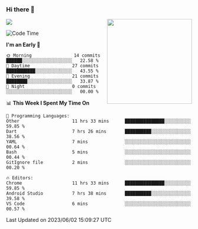 ### Hi there 👋

![](https://metrics.lecoq.io/itaowu?template=classic&config.timezone=Asia%2FShanghai)
<img align='right' src="https://media.giphy.com/media/M9gbBd9nbDrOTu1Mqx/giphy.gif" width="230">

<!--START_SECTION:waka-->
![Code Time](http://img.shields.io/badge/Code%20Time-27%20hrs%2058%20mins-blue)

**I'm an Early 🐤** 

```text
🌞 Morning                14 commits          ██████░░░░░░░░░░░░░░░░░░░   22.58 % 
🌆 Daytime                27 commits          ███████████░░░░░░░░░░░░░░   43.55 % 
🌃 Evening                21 commits          ████████░░░░░░░░░░░░░░░░░   33.87 % 
🌙 Night                  0 commits           ░░░░░░░░░░░░░░░░░░░░░░░░░   00.00 % 
```


📊 **This Week I Spent My Time On** 

```text
💬 Programming Languages: 
Other                    11 hrs 33 mins      ███████████████░░░░░░░░░░   59.85 % 
Dart                     7 hrs 26 mins       ██████████░░░░░░░░░░░░░░░   38.56 % 
YAML                     7 mins              ░░░░░░░░░░░░░░░░░░░░░░░░░   00.64 % 
Bash                     5 mins              ░░░░░░░░░░░░░░░░░░░░░░░░░   00.44 % 
GitIgnore file           2 mins              ░░░░░░░░░░░░░░░░░░░░░░░░░   00.20 % 

🔥 Editors: 
Chrome                   11 hrs 33 mins      ███████████████░░░░░░░░░░   59.85 % 
Android Studio           7 hrs 38 mins       ██████████░░░░░░░░░░░░░░░   39.58 % 
VS Code                  6 mins              ░░░░░░░░░░░░░░░░░░░░░░░░░   00.57 % 
```


 Last Updated on 2023/06/02 15:09:27 UTC
<!--END_SECTION:waka-->

<!--
**itaowu/itaowu** is a ✨ _special_ ✨ repository because its `README.md` (this file) appears on your GitHub profile.

Here are some ideas to get you started:

- 🔭 I’m currently working on ...
- 🌱 I’m currently learning ...
- 👯 I’m looking to collaborate on ...
- 🤔 I’m looking for help with ...
- 💬 Ask me about ...
- 📫 How to reach me: ...
- 😄 Pronouns: ...
- ⚡ Fun fact: ...
-->
